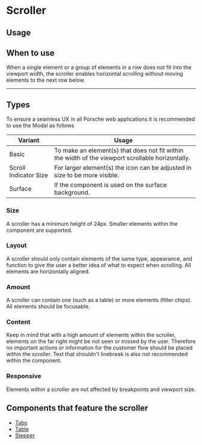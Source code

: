 # Scroller

<TableOfContents></TableOfContents>

## Usage

## When to use

When a single element or a group of elements in a row does not fit into the viewport width, the scroller enables
horizontal scrolling without moving elements to the next row below.

---

## Types

To ensure a seamless UX in all Porsche web applications it is recommended to use the Modal as follows

| Variant               | Usage                                                                             |
| --------------------- | --------------------------------------------------------------------------------- |
| Basic                 | To make an element(s) that does not fit within the width of the viewport scrollable horizontally.|
| Scroll Indicator Size | For larger element(s) the icon can be adjusted in size to be more visible.        |
| Surface               | If the component is used on the surface background.                               |

### Size

A scroller has a minimum height of 24px. Smaller elements within the component are supported.

### Layout

A scroller should only contain elements of the same type, appearance, and function to give the user a better idea of
what to expect when scrolling. All elements are horizontally aligned.

### Amount

A scroller can contain one (such as a table) or more elements (filter chips). All elements should be focusable.

### Content

Keep in mind that with a high amount of elements within the scroller, elements on the far right might be not seen or
missed by the user. Therefore no important actions or information for the customer flow should be placed within the
scroller. Text that shouldn't linebreak is also not recommended within the component.

### Responsive

Elements within a scroller are not affected by breakpoints and viewport size.

## Components that feature the scroller

- [Tabs](components/tabs)
- [Table](components/table)
- [Stepper](components/stepper-horizontal)
